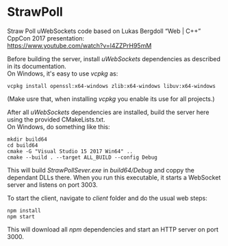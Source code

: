# StrawPoll
Straw Poll uWebSockets code based on Lukas Bergdoll “Web | C++” CppCon 2017 presentation:  
https://www.youtube.com/watch?v=l4ZZPrH95mM  
  
Before building the server, install _uWebSockets_ dependencies as described in its documentation.  
On Windows, it's easy to use _vcpkg_ as:  
```shell
vcpkg install openssl:x64-windows zlib:x64-windows libuv:x64-windows
```  
(Make usre that, when installing _vcpkg_ you enable its use for all projects.)
  
After all _uWebSockets_ dependencies are installed, build the server here using the provided CMakeLists.txt.  
On Windows, do something like this:  
```shell
mkdir build64
cd build64
cmake -G "Visual Studio 15 2017 Win64" ..
cmake --build . --target ALL_BUILD --config Debug
```  
This will build _StrawPollSever.exe_ in _build64/Debug_ and coppy the dependant DLLs there. When you run this executable, it starts a WebSocket server and listens on port 3003.  
  
To start the client, navigate to _client_ folder and do the usual web steps:  
```shell
npm install
npm start
```
This will download all _npm_ dependencies and start an HTTP server on port 3000. 
